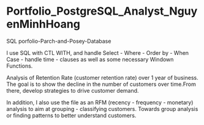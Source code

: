 # Portfolio_PostgreSQL_Analyst_NguyenMinhHoang
SQL porfolio-Parch-and-Posey-Database

I use SQL with CTL WITH, and handle Select - Where - Order by - When Case - handle time - clauses as well as some necessary Windown Functions.

Analysis of Retention Rate (customer retention rate) over 1 year of business.
The goal is to show the decline in the number of customers over time.From there, develop strategies to drive customer demand.

In addition, I also use the file as an RFM (recency - frequency - monetary) analysis to aim at grouping - classifying customers.
Towards group analysis or finding patterns to better understand customers.
